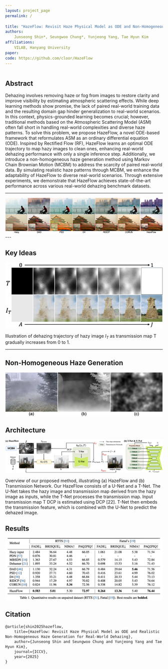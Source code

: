```yaml
---
layout: project_page
permalink: /

title: "HazeFlow: Revisit Haze Physical Model as ODE and Non-Homogeneous Haze Generation for Real-World Dehazing"
authors:
    Junseong Shin*, Seungwoo Chung*, Yunjeong Yang, Tae Hyun Kim
affiliations:
    VILAB, Hanyang University
paper: 
code: https://github.com/cloor/HazeFlow
---
```


<!-- Using HTML to center the abstract -->
<div class="columns is-centered has-text-centered">
    <div class="column is-four-fifths">
        <h2>Abstract</h2>
        <div class="content has-text-justified">
Dehazing involves removing haze or fog from images to restore clarity and improve visibility by estimating atmospheric scattering effects. 
While deep learning methods show promise, the lack of paired real-world training data and the resulting domain gap hinder generalization to real-world scenarios.
In this context, physics-grounded learning becomes crucial; however, traditional methods based on the Atmospheric Scattering Model (ASM) often fall short in handling real-world complexities and diverse haze patterns.
To solve this problem, we propose HazeFlow, a novel ODE-based framework that reformulates ASM as an ordinary differential equation (ODE). 
Inspired by Rectified Flow (RF), HazeFlow learns an optimal ODE trajectory to map hazy images to clean ones, enhancing real-world dehazing performance with only a single inference step. 
Additionally, we introduce a non-homogeneous haze generation method using Markov Chain Brownian Motion (MCBM) to address the scarcity of paired real-world data. 
By simulating realistic haze patterns through MCBM, we enhance the adaptability of HazeFlow to diverse real-world scenarios. 
Through extensive experiments, we demonstrate that HazeFlow achieves state-of-the-art performance across various real-world dehazing benchmark datasets.
        </div>
    </div>
</div>

---
<div style="text-align: center;">
  <img src="./static/image/unpaired.png" alt="Unpaired Dataset" style="max-width: 100%; height: auto;">
</div>
---

## Key Ideas 
<div style="text-align: center;">
  <img src="./static/image/ASM6.png" alt="Unpaired Dataset" style="max-width: 100%; height: auto;">
</div>

Illustration of dehazing trajectory of hazy image $I_T$ as transmission map T gradually increases from 0 to 1.

--- 

##  Non-Homogeneous Haze Generation

<div style="text-align: center;">
  <img src="./static/image/NH_examples.png" alt="Unpaired Dataset" style="max-width: 100%; height: auto;">
</div>

## Architecture

<div style="text-align: center;">
  <img src="./static/image/figure2.png" alt="Unpaired Dataset" style="max-width: 100%; height: auto;">
</div>

Overview of our proposed method, illustrating (a) HazeFlow and (b) Transmission Network.
Our HazeFlow consists of a U-Net and a T-Net.
The U-Net takes the hazy image and transmission map derived from the hazy image as inputs, while the T-Net processes the transmission map. 
Input transmission map T DCP is estimated using DCP [22]. T-Net then embeds the transmission feature, which is combined with the U-Net to predict the dehazed image.

## Results

<div style="text-align: center;">
  <img src="./static/image/main_table.png" alt="Unpaired Dataset" style="max-width: 100%; height: auto;">
</div>

## Citation
```
@article{shin2025hazeflow,
    title={HazeFlow: Revisit Haze Physical Model as ODE and Realistic Non-Homogeneous Haze Generation for Real-World Dehazing},
    author={Junseong Shin and Seungwoo Chung and Yunjeong Yang and Tae Hyun Kim},
    journal={ICCV},
    year={2025}
}
```
